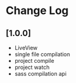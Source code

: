 # Change Log

## [1.0.0]

-   LiveView
-   single file compilation
-   project compile
-   project watch
-   sass compilation api

